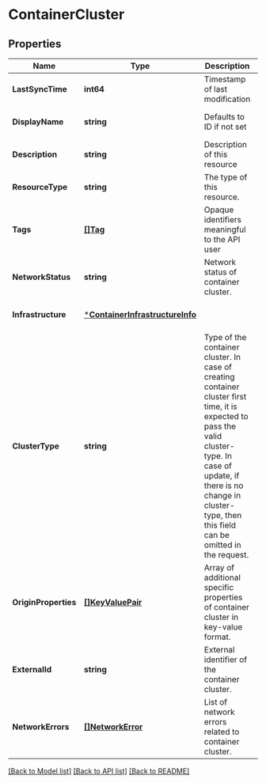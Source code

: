 # ContainerCluster

## Properties
Name | Type | Description | Notes
------------ | ------------- | ------------- | -------------
**LastSyncTime** | **int64** | Timestamp of last modification | [optional] [default to null]
**DisplayName** | **string** | Defaults to ID if not set | [optional] [default to null]
**Description** | **string** | Description of this resource | [optional] [default to null]
**ResourceType** | **string** | The type of this resource. | [default to null]
**Tags** | [**[]Tag**](Tag.md) | Opaque identifiers meaningful to the API user | [optional] [default to null]
**NetworkStatus** | **string** | Network status of container cluster. | [optional] [default to null]
**Infrastructure** | [***ContainerInfrastructureInfo**](ContainerInfrastructureInfo.md) |  | [optional] [default to null]
**ClusterType** | **string** | Type of the container cluster. In case of creating container cluster first time, it is expected to pass the valid cluster-type. In case of update, if there is no change in cluster-type, then this field can be omitted in the request.  | [optional] [default to null]
**OriginProperties** | [**[]KeyValuePair**](KeyValuePair.md) | Array of additional specific properties of container cluster in key-value format.  | [optional] [default to null]
**ExternalId** | **string** | External identifier of the container cluster. | [optional] [default to null]
**NetworkErrors** | [**[]NetworkError**](NetworkError.md) | List of network errors related to container cluster. | [optional] [default to null]

[[Back to Model list]](../README.md#documentation-for-models) [[Back to API list]](../README.md#documentation-for-api-endpoints) [[Back to README]](../README.md)

